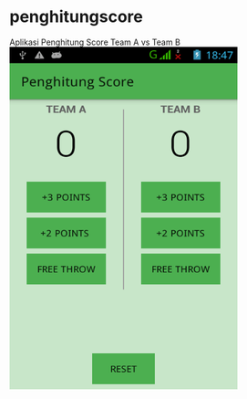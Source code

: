# penghitungscore
Aplikasi Penghitung Score Team A vs Team B
<a href="url"><img src="https://raw.githubusercontent.com/fathurzero/penghitungscore/master/screenshot.png" align="left" height="600" width="400" ></a>

